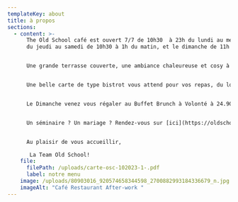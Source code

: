 ```yaml
---
templateKey: about
title: à propos
sections:
  - content: >-
      The Old School café est ouvert 7/7 de 10h30  à 23h du lundi au mercredi,
      du jeudi au samedi de 10h30 à 1h du matin, et le dimanche de 11h à 18h.


      Une grande terrasse couverte, une ambiance chaleureuse et cosy à l'intérieur, on peut y boire un verre et manger une planche !


      Une belle carte de type bistrot vous attend pour vos repas, du local fait maison, mais surtout raffiné et gourmand.


      Le Dimanche venez vous régaler au Buffet Brunch à Volonté à 24.90€ pour finir le week-end en beauté , boissons chaudes et jus inclus.


      U﻿n séminaire ? Un mariage ? Rendez-vous sur [ici](https://oldschoolevent.com/) pour découvrir nos prestations traiteur et obtenir un devis !


      Au plaisir de vous accueillir,

       La Team Old School!
    file:
      filePath: /uploads/carte-osc-102023-1-.pdf
      label: notre menu
    image: /uploads/80903016_920574658344598_2700882993184336679_n.jpg
    imageAlt: "Café Restaurant After-work "
---
```

